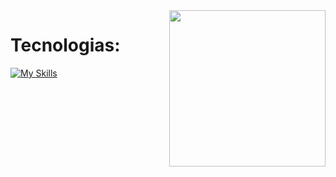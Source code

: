 <img align="right" width="250" src="https://assets.pinterest.com/ext/embed.html?id=586101339042532615">
<h1 align="left">Tecnologias: </h1>

[![My Skills](https://skillicons.dev/icons?i=cs,dotnet,wasm,python,html,css)](https://skillicons.dev)




